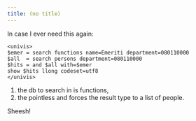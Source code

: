 ```yaml
---
title: (no title)
---
```

<p>In case I ever need this again:</p>

<pre><code>&lt;univis&gt;
$emer = search functions name=Emeriti department=080110000
$all  = search persons department=080110000
$hits = and $all with=$emer
show $hits llong codeset=utf8
&lt;/univis&gt;
</code></pre>

<ol>
<li>the db to search in is functions,</li>
<li>the pointless and forces the result type to a list of people.</li>
</ol>

<p>Sheesh!</p>